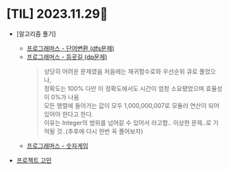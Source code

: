 # [TIL] 2023.11.29📒

* [알고리즘 풀기]
  * [프로그래머스 - 단어변환 (dfs문제)](https://github.com/elephant97/PROGRAMMERS/blob/main/Java/Level%203/%EB%8B%A8%EC%96%B4%EB%B3%80%ED%99%98.java)
  * [프로그래머스 - 등굣길 (dp문제)](https://github.com/elephant97/PROGRAMMERS/blob/main/Java/Level%203/%EB%93%B1%EA%B5%A3%EA%B8%B8.java)
     > 상당히 어려운 문제였음 처음에는 재귀함수로와 우선순위 큐로 풀었으나,   
     > 정확도는 100% 다만 이 정확도에서도 시간이 엄청 소요됐었으며 효율성이 0%가 나옴   
     > 모든 행렬에 들어가는 값이 모두 1,000,000,007로 모듈러 연산이 되어있어야 한다고 한다.   
     > 이유는 Integer의 범위를 넘어갈 수 있어서 라고함.. 이상한 문제..로 기억될 것..(추후에 다시 한번 꼭 풀어보자)
  * [프로그래머스 - 숫자게임](https://github.com/elephant97/PROGRAMMERS/blob/main/Java/Level%203/%EC%88%AB%EC%9E%90%EA%B2%8C%EC%9E%84.java)

* [프로젝트 고민](https://github.com/elephant97/TIL/blob/main/Memo/%ED%94%84%EB%A1%9C%EC%A0%9D%ED%8A%B8%20%EA%B3%A0%EB%AF%BC.md)
